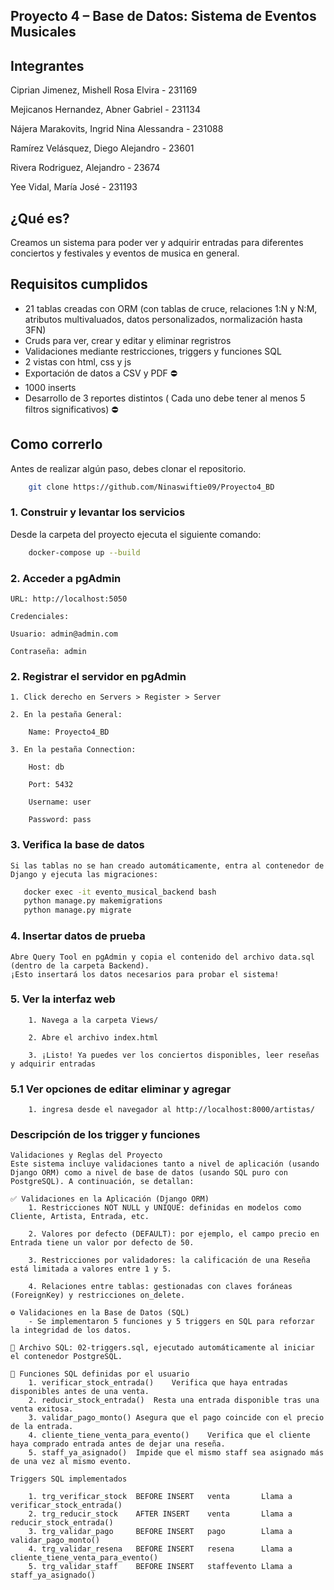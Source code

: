 ## Proyecto 4 – Base de Datos: Sistema de Eventos Musicales

## Integrantes
Ciprian Jimenez, Mishell Rosa Elvira - 231169 

Mejicanos Hernandez, Abner Gabriel - 231134  

Nájera Marakovits, Ingrid Nina Alessandra - 231088 

Ramírez Velásquez, Diego Alejandro - 23601  

Rivera Rodriguez, Alejandro - 23674 

Yee Vidal, María José - 231193 

## ¿Qué es?
Creamos un sistema para poder ver y adquirir entradas para diferentes conciertos y festivales y eventos de musica en general.

## Requisitos cumplidos
- 21 tablas creadas con ORM (con tablas de cruce, relaciones 1:N y N:M, atributos multivaluados, datos personalizados, normalización hasta 3FN) 
- Cruds para ver, crear y editar y eliminar regristros 
- Validaciones mediante restricciones, triggers y funciones SQL 
- 2 vistas con html, css y js 
- Exportación de datos a CSV y PDF ⛔
- 1000 inserts 
- Desarrollo de 3 reportes distintos ( Cada uno debe tener al menos 5 filtros significativos) ⛔

## Como correrlo

Antes de realizar algún paso, debes clonar el repositorio.

```bash
    git clone https://github.com/Ninaswiftie09/Proyecto4_BD
```

### 1. Construir y levantar los servicios

Desde la carpeta del proyecto ejecuta el siguiente comando: 

```bash
    docker-compose up --build
```

### 2. Acceder a pgAdmin

    URL: http://localhost:5050

    Credenciales:

    Usuario: admin@admin.com

    Contraseña: admin

### 2. Registrar el servidor en pgAdmin

    1. Click derecho en Servers > Register > Server

    2. En la pestaña General:

        Name: Proyecto4_BD

    3. En la pestaña Connection:

        Host: db

        Port: 5432

        Username: user

        Password: pass

### 3. Verifica la base de datos

    Si las tablas no se han creado automáticamente, entra al contenedor de Django y ejecuta las migraciones:

 ```bash
    docker exec -it evento_musical_backend bash
    python manage.py makemigrations
    python manage.py migrate
```

### 4. Insertar datos de prueba

    Abre Query Tool en pgAdmin y copia el contenido del archivo data.sql (dentro de la carpeta Backend).
    ¡Esto insertará los datos necesarios para probar el sistema!

### 5. Ver la interfaz web
        1. Navega a la carpeta Views/

        2. Abre el archivo index.html 

        3. ¡Listo! Ya puedes ver los conciertos disponibles, leer reseñas y adquirir entradas 

        
### 5.1 Ver opciones de editar eliminar y agregar 

        1. ingresa desde el navegador al http://localhost:8000/artistas/



### Descripción de los trigger y funciones 

    Validaciones y Reglas del Proyecto
    Este sistema incluye validaciones tanto a nivel de aplicación (usando Django ORM) como a nivel de base de datos (usando SQL puro con PostgreSQL). A continuación, se detallan:

    ✅ Validaciones en la Aplicación (Django ORM)
        1. Restricciones NOT NULL y UNIQUE: definidas en modelos como Cliente, Artista, Entrada, etc.

        2. Valores por defecto (DEFAULT): por ejemplo, el campo precio en Entrada tiene un valor por defecto de 50.

        3. Restricciones por validadores: la calificación de una Reseña está limitada a valores entre 1 y 5.

        4. Relaciones entre tablas: gestionadas con claves foráneas (ForeignKey) y restricciones on_delete.

    ⚙️ Validaciones en la Base de Datos (SQL)
        - Se implementaron 5 funciones y 5 triggers en SQL para reforzar la integridad de los datos.

    📄 Archivo SQL: 02-triggers.sql, ejecutado automáticamente al iniciar el contenedor PostgreSQL.

    🧠 Funciones SQL definidas por el usuario
        1. verificar_stock_entrada()	Verifica que haya entradas disponibles antes de una venta.
        2. reducir_stock_entrada()	Resta una entrada disponible tras una venta exitosa.
        3. validar_pago_monto()	Asegura que el pago coincide con el precio de la entrada.
        4. cliente_tiene_venta_para_evento()	Verifica que el cliente haya comprado entrada antes de dejar una reseña.
        5. staff_ya_asignado()	Impide que el mismo staff sea asignado más de una vez al mismo evento.

    Triggers SQL implementados

        1. trg_verificar_stock	BEFORE INSERT	venta	    Llama a verificar_stock_entrada()
        2. trg_reducir_stock	AFTER INSERT	venta	    Llama a reducir_stock_entrada()
        3. trg_validar_pago	    BEFORE INSERT	pago	    Llama a validar_pago_monto()
        4. trg_validar_resena	BEFORE INSERT	resena	    Llama a cliente_tiene_venta_para_evento()
        5. trg_validar_staff	BEFORE INSERT	staffevento	Llama a staff_ya_asignado()




